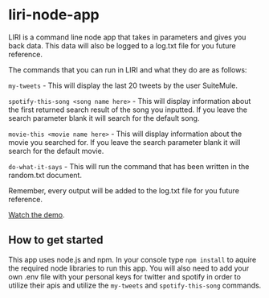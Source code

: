# liri-node-app

LIRI is a command line node app that takes in parameters and gives you back data. This data will also be logged to a log.txt file for you future reference.

The commands that you can run in LIRI and what they do are as follows:

`my-tweets` - This will display the last 20 tweets by the user SuiteMule.

`spotify-this-song <song name here>` - This will display information about the first returned search result of the song you inputted. If you leave the search parameter blank it will search for the default song.

`movie-this <movie name here>` - This will display information about the movie you searched for. If you leave the search parameter blank it will search for the default movie.

`do-what-it-says` - This will run the command that has been written in the random.txt document.

Remember, every output will be added to the log.txt file for you future reference.

[Watch the demo](https://1drv.ms/v/s!Agc5EnoVi7OrhIgUkpa_0IxnO8vJOg).

## How to get started
This app uses node.js and npm. In your console type `npm install` to aquire the required node libraries to run this app. You will also need to add your own .env file with your personal keys for twitter and spotify in order to utilize their apis and utilize the `my-tweets` and `spotify-this-song` commands.